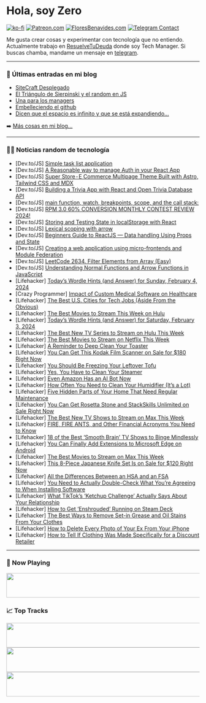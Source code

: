 # Hola, soy Zero

[![ko-fi](https://ko-fi.com/img/githubbutton_sm.svg)](https://ko-fi.com/J3J4N0LUK)
[![Patreon.com](https://img.shields.io/endpoint.svg?url=https%3A%2F%2Fshieldsio-patreon.vercel.app%2Fapi%3Fusername%3Dzerodragon%26type%3Dpatrons&style=for-the-badge)](https://patreon.com/zerodragon)
[![FloresBenavides.com](https://img.shields.io/website?down_message=oops&label=MiBlog&style=for-the-badge&up_message=online&url=https%3A%2F%2Ffloresbenavides.com)](https://floresbenavides.com)
[![Telegram Contact](https://img.shields.io/badge/escr%C3%ADbeme-ZeroDragon-%2326A5E4?style=for-the-badge&logo=telegram)](https://t.me/zerodragon)

Me gusta crear cosas y experimentar con tecnología que no entiendo.
Actualmente trabajo en [ResuelveTuDeuda](http://github.com/resuelve) donde soy Tech Manager.
Si buscas chamba, mandame un mensaje en [telegram](https://t.me/zerodragon).

---

### 📕 Últimas entradas en mi blog
<!-- BLOG-POST-LIST:START -->
- [SiteCraft Desplegado](https://floresbenavides.com/sitecraft-desplegado/)
- [El Triángulo de Sierpinski y el random en JS](https://floresbenavides.com/el-triangulo-de-sierpinski-y-el-random-en-js/)
- [Una para los managers](https://floresbenavides.com/una-para-los-managers/)
- [Embelleciendo el github](https://floresbenavides.com/embelleciendo-el-github/)
- [Dicen que el espacio es infinito y que se está expandiendo…](https://floresbenavides.com/dicen-que-el-espacio-es-infinito-y-que-se-esta-expandiendo/)
<!-- BLOG-POST-LIST:END -->

➡️ [Más cosas en mi blog...](https://floresbenavides.com)

---

### 👨‍💻 Noticias random de tecnología
<!-- TECH-POSTS:START -->
- [Dev.to/JS] [Simple task list application](https://dev.to/avinashrepo/simple-task-list-application-187d)
- [Dev.to/JS] [A Reasonable way to manage Auth in your React App](https://dev.to/kalashin1/a-reasonable-way-to-manage-auth-in-your-react-app-151p)
- [Dev.to/JS] [Super Store - E Commerce Multipage Theme Built with Astro, Tailwind CSS and MDX](https://dev.to/lexingtonthemes/super-store-e-commerce-multipage-themebuilt-with-astro-tailwind-css-and-mdx-2153)
- [Dev.to/JS] [Building a Trivia App with React and Open Trivia Database API](https://dev.to/michaelikoko/building-a-trivia-app-with-react-and-open-trivia-database-api-4b6d)
- [Dev.to/JS] [main function, watch, breakpoints, scope, and the call stack:](https://dev.to/avinashrepo/main-function-watch-breakpoints-scope-and-the-call-stack-5gip)
- [Dev.to/JS] [RPM 3.0 60% CONVERSION MONTHLY CONTEST REVIEW 2024!](https://dev.to/arifhossain204/rpm-30-60-conversion-monthly-contest-review-2024-1d05)
- [Dev.to/JS] [Storing and Testing State in localStorage with React](https://dev.to/kphr99/storing-and-testing-state-in-localstorage-with-react-3lm0)
- [Dev.to/JS] [Lexical scoping with arrow](https://dev.to/avinashrepo/lexical-scoping-with-arrow-1gep)
- [Dev.to/JS] [Beginners Guide to ReactJS — Data handling Using Props and State](https://dev.to/otumba/beginners-guide-to-reactjs-data-handling-using-props-and-state-2mgf)
- [Dev.to/JS] [Creating a web application using micro-frontends and Module Federation](https://dev.to/u4aew/creating-a-web-application-using-micro-frontends-and-module-federation-11kk)
- [Dev.to/JS] [LeetCode 2634. Filter Elements from Array &lpar;Easy&rpar;](https://dev.to/yuridevat/leetcode-2634-filter-elements-from-array-easy-355i)
- [Dev.to/JS] [Understanding Normal Functions and Arrow Functions in JavaScript](https://dev.to/aixart/understanding-normal-functions-and-arrow-functions-in-javascript-9f2)
- [Lifehacker] [Today’s Wordle Hints &lpar;and Answer&rpar; for Sunday, February 4, 2024](https://lifehacker.com/entertainment/wordle-answer-today-february-4-2024)
- [Crazy Programmer] [Impact of Custom Medical Software on Healthcare](https://www.thecrazyprogrammer.com/2024/02/impact-of-custom-medical-software-on-healthcare.html)
- [Lifehacker] [The Best U.S. Cities for Tech Jobs &lpar;Aside From the Obvious&rpar;](https://lifehacker.com/tech/the-best-unexpected-us-cities-for-tech-jobs)
- [Lifehacker] [The Best Movies to Stream This Week on Hulu](https://lifehacker.com/entertainment/best-movies-to-stream-this-week-on-hulu)
- [Lifehacker] [Today’s Wordle Hints &lpar;and Answer&rpar; for Saturday, February 3, 2024](https://lifehacker.com/entertainment/wordle-answer-today-february-3-2024)
- [Lifehacker] [The Best New TV Series to Stream on Hulu This Week](https://lifehacker.com/entertainment/best-new-tv-shows-to-stream-on-hulu)
- [Lifehacker] [The Best Movies to Stream on Netflix This Week](https://lifehacker.com/entertainment/the-best-movies-on-netflix-this-week)
- [Lifehacker] [A Reminder to Deep Clean Your Toaster](https://lifehacker.com/how-to-clean-your-toaster-the-right-way-1847802334)
- [Lifehacker] [You Can Get This Kodak Film Scanner on Sale for $180 Right Now](https://lifehacker.com/kodak-film-scanner-sale)
- [Lifehacker] [You Should Be Freezing Your Leftover Tofu](https://lifehacker.com/food-drink/you-should-be-freezing-your-leftover-tofu)
- [Lifehacker] [Yes, You Have to Clean Your Steamer](https://lifehacker.com/home/how-to-clean-a-steamer)
- [Lifehacker] [Even Amazon Has an AI Bot Now](https://lifehacker.com/tech/amazon-ai-bot-rufus)
- [Lifehacker] [How Often You Need to Clean Your Humidifier &lpar;It’s a Lot&rpar;](https://lifehacker.com/home/how-often-to-clean-a-humidifier)
- [Lifehacker] [Five Hidden Parts of Your Home That Need Regular Maintenance](https://lifehacker.com/home/hidden-home-maintenance-tasks)
- [Lifehacker] [You Can Get Rosetta Stone and StackSkills Unlimited on Sale Right Now](https://lifehacker.com/rosetta-stone-stackskills-bundle-sale)
- [Lifehacker] [The Best New TV Shows to Stream on Max This Week](https://lifehacker.com/entertainment/best-new-tv-shows-streaming-on-max-this-week)
- [Lifehacker] [FIRE, FIRE ANTS, and Other Financial Acronyms You Need to Know](https://lifehacker.com/money/dirds-fire-ants-and-other-financial-acronyms-you-need-to-know)
- [Lifehacker] [18 of the Best ‘Smooth Brain’ TV Shows to Binge Mindlessly](https://lifehacker.com/entertainment/best-comfort-shows-streaming-netflix)
- [Lifehacker] [You Can Finally Add Extensions to Microsoft Edge on Android](https://lifehacker.com/tech/how-to-add-extensions-to-microsoft-edge-on-android)
- [Lifehacker] [The Best Movies to Stream on Max This Week](https://lifehacker.com/entertainment/best-movies-on-max-this-week)
- [Lifehacker] [This 8-Piece Japanese Knife Set Is on Sale for $120 Right Now](https://lifehacker.com/japanese-knife-set-sale)
- [Lifehacker] [All the Differences Between an HSA and an FSA](https://lifehacker.com/money/difference-between-hsa-and-fsa)
- [Lifehacker] [You Need to Actually Double-Check What You’re Agreeing to When Installing Software](https://lifehacker.com/tech/double-check-what-youre-agreeing-to-when-installing-software)
- [Lifehacker] [What TikTok’s ‘Ketchup Challenge’ Actually Says About Your Relationship](https://lifehacker.com/relationships/what-the-ketchup-challenge-means-for-relationships)
- [Lifehacker] [How to Get ‘Enshrouded’ Running on Steam Deck](https://lifehacker.com/entertainment/play-enshrouded-on-steam-deck)
- [Lifehacker] [The Best Ways to Remove Set-in Grease and Oil Stains From Your Clothes](https://lifehacker.com/home/remove-set-in-grease-stains-from-clothing)
- [Lifehacker] [How to Delete Every Photo of Your Ex From Your iPhone](https://lifehacker.com/tech/delete-exs-photos-from-iphone)
- [Lifehacker] [How to Tell If Clothing Was Made Specifically for a Discount Retailer](https://lifehacker.com/money/how-to-tell-if-clothing-was-made-for-discount-retailer)<!-- TECH-POSTS:END -->

---

### 🎵 Now Playing
<a href="https://spotify-now-playing-dun.vercel.app/now-playing?open"><img src="https://spotify-now-playing-dun.vercel.app/now-playing" width="540" height="64"></a>

### 📈 Top Tracks
<a href="https://spotify-now-playing-dun.vercel.app/top-tracks?i=1&open"><img src="https://spotify-now-playing-dun.vercel.app/top-tracks?i=1" width="540" height="64"></a>
<a href="https://spotify-now-playing-dun.vercel.app/top-tracks?i=2&open"><img src="https://spotify-now-playing-dun.vercel.app/top-tracks?i=2" width="540" height="64"></a>
<a href="https://spotify-now-playing-dun.vercel.app/top-tracks?i=3&open"><img src="https://spotify-now-playing-dun.vercel.app/top-tracks?i=3" width="540" height="64"></a>
